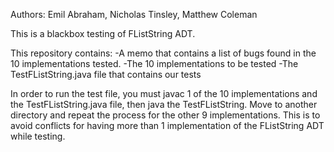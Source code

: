 Authors: Emil Abraham, Nicholas Tinsley, Matthew Coleman

This is a blackbox testing of FListString ADT.

This repository contains:
-A memo that contains a list of bugs found in the 10 implementations tested.
-The 10 implementations to be tested
-The TestFListString.java file that contains our tests

In order to run the test file, you must javac 1 of the 10 implementations
and the TestFListString.java file, then java the TestFListString.
Move to another directory and repeat the process for the other 9
implementations. This is to avoid conflicts for having more than 1
implementation of the FListString ADT while testing.
